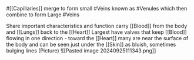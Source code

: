 #[[Capillaries]] merge to form small #Veins known as #Venules which then combine to form Large #Veins 

Share important characteristics and function
	carry [[Blood]] from the body and [[Lungs]] back to the [[Heart]]
	Largest have valves that keep [[Blood]] flowing in one direction - toward the [[Heart]]
	many are near the surface of the body and can be seen just under the [[Skin]] as bluish, sometimes bulging lines
(Picture)
	![[Pasted image 20240925111343.png]]